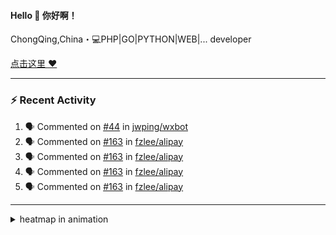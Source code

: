 
<!--
<img align="right" width="320" src="https://github-readme-stats.vercel.app/api?username=sunsgneayo&show_icons=true&text_color=24292e&bg_color=f7f4ed&hide_title=false" />
-->

#### Hello 👋 你好啊！

ChongQing,China・💻PHP|GO|PYTHON|WEB|... developer 


[点击这里 :heart:](https://github.com/sunsgneayo)


---

### :zap: Recent Activity
<!--START_SECTION:activity-->
1. 🗣 Commented on [#44](https://github.com/jwping/wxbot/issues/44#issuecomment-3047246420) in [jwping/wxbot](https://github.com/jwping/wxbot)
2. 🗣 Commented on [#163](https://github.com/fzlee/alipay/issues/163#issuecomment-2823392807) in [fzlee/alipay](https://github.com/fzlee/alipay)
3. 🗣 Commented on [#163](https://github.com/fzlee/alipay/issues/163#issuecomment-2823328722) in [fzlee/alipay](https://github.com/fzlee/alipay)
4. 🗣 Commented on [#163](https://github.com/fzlee/alipay/issues/163#issuecomment-2823224977) in [fzlee/alipay](https://github.com/fzlee/alipay)
5. 🗣 Commented on [#163](https://github.com/fzlee/alipay/issues/163#issuecomment-2823219299) in [fzlee/alipay](https://github.com/fzlee/alipay)
<!--END_SECTION:activity-->

---



<details>
<summary> heatmap in animation</summary>

[![github contribution grid snake animation](https://raw.githubusercontent.com/sunsgneayo/sunsgneayo/input/github-contribution-grid-snake.svg)](https://github.com/sunsgneayo)

</details>


<!--
 <details>

  <summary>contributions in 3D</summary>

 ![](https://raw.githubusercontent.com/sunsgneayo/sunsgneayo/profile-3d-contrib/profile-green.svg#gh-light-mode-only)
  ![](https://raw.githubusercontent.com/sunsgneayo/sunsgneayo/profile-3d-contrib/profile-night-green.svg#gh-dark-mode-only)

 </details>
 </p>
-->

